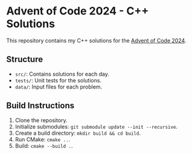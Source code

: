 # Advent of Code 2024 - C++ Solutions

This repository contains my C++ solutions for the [Advent of Code 2024](https://adventofcode.com/2024).

## Structure
- `src/`: Contains solutions for each day.
- `tests/`: Unit tests for the solutions.
- `data/`: Input files for each problem.

## Build Instructions
1. Clone the repository.
2. Initialize submodules: `git submodule update --init --recursive`.
3. Create a build directory: `mkdir build && cd build`.
4. Run CMake: `cmake ..`.
5. Build: `cmake --build .`.

